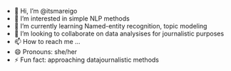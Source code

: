 - 👋 Hi, I’m @itsmareigo
- 👀 I’m interested in simple NLP methods
- 🌱 I’m currently learning Named-entity recognition, topic modeling
- 💞️ I’m looking to collaborate on data analysises for journalistic purposes
- 📫 How to reach me ...
- 😄 Pronouns: she/her
- ⚡ Fun fact: approaching datajournalistic methods

<!---
itsmareigo/itsmareigo is a ✨ special ✨ repository because its `README.md` (this file) appears on your GitHub profile.
You can click the Preview link to take a look at your changes.
--->
